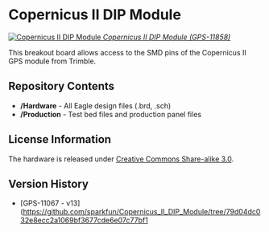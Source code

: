 Copernicus II DIP Module
========================
[![Copernicus II DIP Module]( https://dlnmh9ip6v2uc.cloudfront.net/images/products/1/1/8/5/8/11858-01_medium.jpg)
*Copernicus II DIP Module (GPS-11858)*](https://www.sparkfun.com/products/11858)

This breakout board allows access to the SMD pins of the Copernicus II GPS module from Trimble. 

Repository Contents
-------------------
* **/Hardware** - All Eagle design files (.brd, .sch)
* **/Production** - Test bed files and production panel files

License Information
-------------------
The hardware is released under [Creative Commons Share-alike 3.0](http://creativecommons.org/licenses/by-sa/3.0/). 

Version History
---------------
* [GPS-11067 - v13](https://github.com/sparkfun/Copernicus_II_DIP_Module/tree/79d04dc032e8ecc2a1069bf3677cde6e07c77bf1